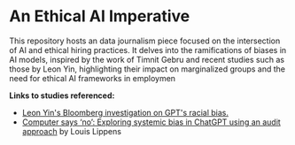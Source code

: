 # An Ethical AI Imperative
 
This repository hosts an data journalism piece focused on the intersection of AI and ethical hiring practices. It delves into the ramifications of biases in AI models, inspired by the work of Timnit Gebru and recent studies such as those by Leon Yin, highlighting their impact on marginalized groups and the need for ethical AI frameworks in employmen

<b>Links to studies referenced: </b> 
<ul> 
 <li><a href = "https://www.bloomberg.com/graphics/2024-openai-gpt-hiring-racial-discrimination/?accessToken=eyJhbGciOiJIUzI1NiIsInR5cCI6IkpXVCJ9.eyJzb3VyY2UiOiJTdWJzY3JpYmVyR2lmdGVkQXJ0aWNsZSIsImlhdCI6MTcwOTg1NjE4NCwiZXhwIjoxNzEwNDYwOTg0LCJhcnRpY2xlSWQiOiJTQTA1Q1FUMEFGQjQwMCIsImJjb25uZWN0SWQiOiI4QkY3REVFODZERTk0QjdEOEVDRDA1OEQ4RUJDQzAzMyJ9.q4dHdWWVcJO9PMKhwQ-IF5BfvVNVmPAX8hWNyrtwSYY"> Leon Yin's Bloomberg investigation on GPT's racial bias.</a></li>
 <li> <a href = "https://www.sciencedirect.com/science/article/pii/S2949882124000148?via%3Dihub"> Computer says ‘no’: Exploring systemic bias in ChatGPT using an audit approach</a> by Louis Lippens</li>
</ul>
